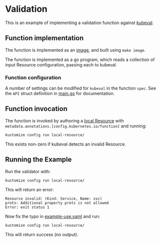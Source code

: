 # Validation

This is an example of implementing a validation function against
[kubeval](https://github.com/instrumenta/kubeval).

## Function implementation

The function is implemented as an [image](image), and built using `make image`.

The function is implemented as a go program, which reads a collection of input
Resource configuration, passing each to kubeval.

### Function configuration

A number of settings can be modified for `kubeval` in the function `spec`. See
the `API` struct definition in [main.go](image/main.go) for documentation.

## Function invocation

The function is invoked by authoring a [local Resource](local-resource)
with `metadata.annotations.[config.kubernetes.io/function]` and running:

    kustomize config run local-resource/

This exists non-zero if kubeval detects an invalid Resource.

## Running the Example

Run the validator with:

    kustomize config run local-resource/

This will return an error:

    Resource invalid: (Kind: Service, Name: svc)
    prots: Additional property prots is not allowed
    Error: exit status 1

Now fix the typo in [example-use.yaml](local-resource/example-use.yaml) and
run:

    kustomize config run local-resource/

This will return success (no output).
